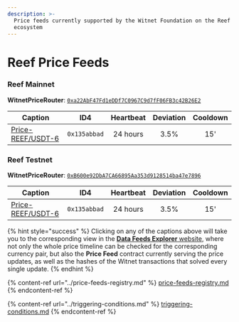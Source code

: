 ```yaml
---
description: >-
  Price feeds currently supported by the Witnet Foundation on the Reef Chain
  ecosystem
---
```


# Reef Price Feeds

### Reef Mainnet

**WitnetPriceRouter**: [`0xa22AbF47Fd1eDDf7C0967C9d7fF06FB3c42B26E2`](https://reefscan.com/contract/0xa22AbF47Fd1eDDf7C0967C9d7fF06FB3c42B26E2)

| **Caption**                                                                  | **ID4**      | **Heartbeat** | **Deviation** | **Cooldown** |
| ---------------------------------------------------------------------------- | ------------ | :-----------: | :-----------: | :----------: |
| [Price-REEF/USDT-6](https://feeds.witnet.io/reef/reef-mainnet\_reef-usdt\_6) | `0x135abbad` |    24 hours   |      3.5%     |      15'     |

### Reef Testnet

**WitnetPriceRouter**: [`0xB600e92DbA7CA66895Aa353d9128514ba47e7896`](https://testnet.reefscan.com/contract/0xB600e92DbA7CA66895Aa353d9128514ba47e7896)

| **Caption**                                                                  | **ID4**      | **Heartbeat** | **Deviation** | **Cooldown** |
| ---------------------------------------------------------------------------- | ------------ | :-----------: | :-----------: | :----------: |
| [Price-REEF/USDT-6](https://feeds.witnet.io/reef/reef-testnet\_reef-usdt\_6) | `0x135abbad` |    24 hours   |      3.5%     |      15'     |

{% hint style="success" %}
Clicking on any of the captions above will take you to the corresponding view in the [**Data Feeds Explorer** website](https://feeds.witnet.io), where not only the whole price timeline can be checked for the corresponding currency pair, but also the **Price Feed** contract currently serving the price updates, as well as the hashes of the Witnet transactions that solved every single update.
{% endhint %}

{% content-ref url="../price-feeds-registry.md" %}
[price-feeds-registry.md](../price-feeds-registry.md)
{% endcontent-ref %}

{% content-ref url="../triggering-conditions.md" %}
[triggering-conditions.md](../triggering-conditions.md)
{% endcontent-ref %}
